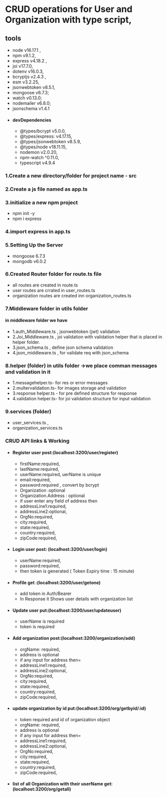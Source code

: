 # CRUD operations for User and Organization with type script,
##  tools  
* node v16.17.1 ,
* npm v9.1.2,
* express v4.18.2 ,
* joi v17.7.0,
* dotenv v16.0.3,
* bcryptjs v2.4.3 ,
* esm v3.2.25,
* jsonwebtoken v8.5.1,
* mongoose v6.7.3;
* watch v0.13.0;
* nodemailer v6.8.0;
* jsonschema v1.4.1
* #### devDependencies 
   * @types/bcrypt v5.0.0,
   * @types/express: v4.17.15,
   * @types/jsonwebtoken v8.5.9,
   * @types/node v18.11.15,
   * nodemon v2.0.20,
   * npm-watch ^0.11.0,
   * typescript v4.9.4
### 1.Create a new directory/folder for project  name - src
### 2.Create a js file named as app.ts
### 3.initialize a new npm project
* npm init -y  
* npm i express
### 4.import express in app.ts 
### 5.Setting Up the Server
* mongoose 6.7.3
* mongodb v6.0.2
### 6.Created Router folder for route.ts file
* all routes are created in route.ts
* user routes are crrated in user_routes.ts
* organization routes are created inn organization_routes.ts
### 7.Middleware folder in utils folder
#### in middleware folder we have 
* 1.auth_Middleware.ts ,  jsonwebtoken (jwt) validation 
* 2.Joi_Middleware.ts ,  joi validation with  validation helper that is placed in helper folder.
* 3.json_schema.ts , define json schema validation 
* 4.json_middleware.ts , for validate req with json_schema
### 8.helper (folder) in utils folder ->we place comman messages and validation in it 
* 1.messagehelper.ts- for res or error messages
* 2.multervalidation.ts- for images storage and validation
* 3.response helper.ts - for pre defined structure for response 
* 4.validation helper.ts- for joi validation structure for input validation 
### 9.services (folder)
* user_services.ts ,
* organization_services.ts
### CRUD API links & Working 
* #### Register user  post:(localhost:3200/user/register)
  * firstName:required,
  * lastName:required,
  * userName:required, uerName is unique 
  * email:required,
  * password:required , convert by  bcrypt
  * Organization :optional 
  * Organization.Address : optional
  * if user enter any field of address then
  * addressLine1:required, 
  * addressLine2:optional,
  * OrgNo:required,
  * city:required,
  * state:required,
  * country:required,
  * zipCode:required,
* #### Login user  post: (localhost:3200/user/login)
  * userName:required,
  * password:required,
  * then token is generated ( Token Expiry time : 15 minute)
* #### Profile  get :(localhost:3200/user/getone)
  * add token in  Auth/Bearer 
  * In Response it Shows user  details with organization list 
* #### Update user   put:(localhost:3200/user/updateuser) 
  * userName is required 
  * token is required
* #### Add organization post:(localhost:3200/organization/add)
  * orgName: required,
  * address is optional 
  * if any input for address  then=
  * addressLine1:required, 
  * addressLine2:optional,
  * OrgNo:required,
  * city:required,
  * state:required,
  * country:required,
  * zipCode:required,
* #### update organization by id put:(localhost:3200/org/getbyid/:id)
  * token required and id of organization object  
  * orgName: required,
  * address is optional 
  * if any input for address  then=
  * addressLine1:required, 
  * addressLine2:optional,
  * OrgNo:required,
  * city:required,
  * state:required,
  * country:required,
  * zipCode:required,
* #### list of all Organization with their userName  get:(localhost:3200/org/getall)